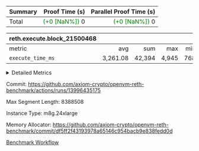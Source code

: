 | Summary | Proof Time (s) | Parallel Proof Time (s) |
|:---|---:|---:|
| Total | <span style='color: green'>(+0 [NaN%])</span> 0 | <span style='color: green'>(+0 [NaN%])</span> 0 |


| reth.execute.block_21500468 |||||
|:---|---:|---:|---:|---:|
|metric|avg|sum|max|min|
| `execute_time_ms     ` |  3,261.08 |  42,394 |  4,945 |  768 |



<details>
<summary>Detailed Metrics</summary>

| group | block_number | num_segments |
| --- | --- | --- |
| reth.execute.block_21500468 | 21500468 | 13 | 

| group | block_number | segment | execute_time_ms |
| --- | --- | --- | --- |
| reth.execute.block_21500468 | 21500468 | 0 | 3,041 | 
| reth.execute.block_21500468 | 21500468 | 1 | 2,989 | 
| reth.execute.block_21500468 | 21500468 | 10 | 4,319 | 
| reth.execute.block_21500468 | 21500468 | 11 | 4,502 | 
| reth.execute.block_21500468 | 21500468 | 12 | 768 | 
| reth.execute.block_21500468 | 21500468 | 2 | 2,805 | 
| reth.execute.block_21500468 | 21500468 | 3 | 2,086 | 
| reth.execute.block_21500468 | 21500468 | 4 | 4,945 | 
| reth.execute.block_21500468 | 21500468 | 5 | 3,560 | 
| reth.execute.block_21500468 | 21500468 | 6 | 3,800 | 
| reth.execute.block_21500468 | 21500468 | 7 | 3,210 | 
| reth.execute.block_21500468 | 21500468 | 8 | 3,172 | 
| reth.execute.block_21500468 | 21500468 | 9 | 3,197 | 

</details>


Commit: https://github.com/axiom-crypto/openvm-reth-benchmark/actions/runs/13996435175

Max Segment Length: 8388508

Instance Type: m8g.24xlarge

Memory Allocator: https://github.com/axiom-crypto/openvm-reth-benchmark/commit/df5ff2f43193978a65146c954bacb9e838fedd0d

[Benchmark Workflow]()
